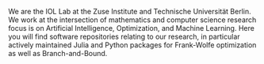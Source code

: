 We are the IOL Lab at the Zuse Institute and Technische Universität Berlin. We work at the intersection of mathematics and computer science research focus is on Artificial Intelligence, Optimization, and Machine Learning. Here you will find software repositories relating to our research, in particular actively maintained Julia and Python packages for Frank-Wolfe optimization as well as Branch-and-Bound.

